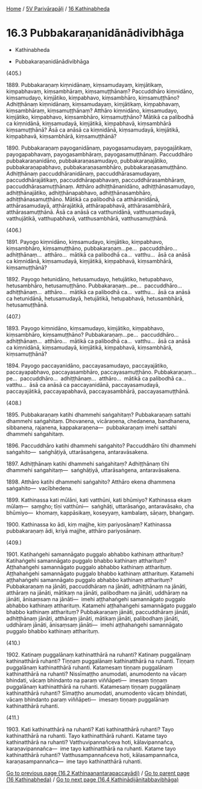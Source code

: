 
[Home](/) / [5V Parivārapāḷi](...md) / [16 Kathinabheda](../5V/16.md)

# 16.3 Pubbakaraṇanidānādivibhāga

* Kathinabheda

* Pubbakaraṇanidānādivibhāga

(405.)

1889\. Pubbakaraṇaṃ kiṃnidānaṃ, kiṃsamudayaṃ, kiṃjātikaṃ, kiṃpabhavaṃ, kiṃsambhāraṃ, kiṃsamuṭṭhānaṃ? Paccuddhāro kiṃnidāno, kiṃsamudayo, kiṃjātiko, kiṃpabhavo, kiṃsambhāro, kiṃsamuṭṭhāno? Adhiṭṭhānaṃ kiṃnidānaṃ, kiṃsamudayaṃ, kiṃjātikaṃ, kiṃpabhavaṃ, kiṃsambhāraṃ, kiṃsamuṭṭhānaṃ? Atthāro kiṃnidāno, kiṃsamudayo, kiṃjātiko, kiṃpabhavo, kiṃsambhāro, kiṃsamuṭṭhāno? Mātikā ca palibodhā ca kiṃnidānā, kiṃsamudayā, kiṃjātikā, kiṃpabhavā, kiṃsambhārā kiṃsamuṭṭhānā? Āsā ca anāsā ca kiṃnidānā, kiṃsamudayā, kiṃjātikā, kiṃpabhavā, kiṃsambhārā, kiṃsamuṭṭhānā?

1890\. Pubbakaraṇaṃ payoganidānaṃ, payogasamudayaṃ, payogajātikaṃ, payogapabhavaṃ, payogasambhāraṃ, payogasamuṭṭhānaṃ. Paccuddhāro pubbakaraṇanidāno, pubbakaraṇasamudayo, pubbakaraṇajātiko, pubbakaraṇapabhavo, pubbakaraṇasambhāro, pubbakaraṇasamuṭṭhāno. Adhiṭṭhānaṃ paccuddhāranidānaṃ, paccuddhārasamudayaṃ, paccuddhārajātikaṃ, paccuddhārapabhavaṃ, paccuddhārasambhāraṃ, paccuddhārasamuṭṭhānaṃ. Atthāro adhiṭṭhānanidāno, adhiṭṭhānasamudayo, adhiṭṭhānajātiko, adhiṭṭhānapabhavo, adhiṭṭhānasambhāro, adhiṭṭhānasamuṭṭhāno. Mātikā ca palibodhā ca atthāranidānā, atthārasamudayā, atthārajātikā, atthārapabhavā, atthārasambhārā, atthārasamuṭṭhānā. Āsā ca anāsā ca vatthunidānā, vatthusamudayā, vatthujātikā, vatthupabhavā, vatthusambhārā, vatthusamuṭṭhānā.

(406.)

1891\. Payogo kiṃnidāno, kiṃsamudayo, kiṃjātiko, kiṃpabhavo, kiṃsambhāro, kiṃsamuṭṭhāno, pubbakaraṇaṃ…pe…  paccuddhāro…  adhiṭṭhānaṃ…  atthāro…  mātikā ca palibodhā ca…  vatthu…  āsā ca anāsā ca kiṃnidānā, kiṃsamudayā, kiṃjātikā, kiṃpabhavā, kiṃsambhārā, kiṃsamuṭṭhānā?

1892\. Payogo hetunidāno, hetusamudayo, hetujātiko, hetupabhavo, hetusambhāro, hetusamuṭṭhāno. Pubbakaraṇaṃ…pe…  paccuddhāro…  adhiṭṭhānaṃ…  atthāro…  mātikā ca palibodhā ca…  vatthu…  āsā ca anāsā ca hetunidānā, hetusamudayā, hetujātikā, hetupabhavā, hetusambhārā, hetusamuṭṭhānā.

(407.)

1893\. Payogo kiṃnidāno, kiṃsamudayo, kiṃjātiko, kiṃpabhavo, kiṃsambhāro, kiṃsamuṭṭhāno? Pubbakaraṇaṃ…pe…  paccuddhāro…  adhiṭṭhānaṃ…  atthāro…  mātikā ca palibodhā ca…  vatthu…  āsā ca anāsā ca kiṃnidānā, kiṃsamudayā, kiṃjātikā, kiṃpabhavā, kiṃsambhārā, kiṃsamuṭṭhānā?

1894\. Payogo paccayanidāno, paccayasamudayo, paccayajātiko, paccayapabhavo, paccayasambhāro, paccayasamuṭṭhāno. Pubbakaraṇaṃ…pe…  paccuddhāro…  adhiṭṭhānaṃ…  atthāro…  mātikā ca palibodhā ca…  vatthu…  āsā ca anāsā ca paccayanidānā, paccayasamudayā, paccayajātikā, paccayapabhavā, paccayasambhārā, paccayasamuṭṭhānā.

(408.)

1895\. Pubbakaraṇaṃ katihi dhammehi saṅgahitaṃ? Pubbakaraṇaṃ sattahi dhammehi saṅgahitaṃ. Dhovanena, vicāraṇena, chedanena, bandhanena, sibbanena, rajanena, kappakaraṇena—  pubbakaraṇaṃ imehi sattahi dhammehi saṅgahitaṃ.

1896\. Paccuddhāro katihi dhammehi saṅgahito? Paccuddhāro tīhi dhammehi saṅgahito—  saṅghāṭiyā, uttarāsaṅgena, antaravāsakena.

1897\. Adhiṭṭhānaṃ katihi dhammehi saṅgahitaṃ? Adhiṭṭhānaṃ tīhi dhammehi saṅgahitaṃ—  saṅghāṭiyā, uttarāsaṅgena, antaravāsakena.

1898\. Atthāro katihi dhammehi saṅgahito? Atthāro ekena dhammena saṅgahito—  vacībhedena.

1899\. Kathinassa kati mūlāni, kati vatthūni, kati bhūmiyo? Kathinassa ekaṃ mūlaṃ—  saṃgho; tīṇi vatthūni—  saṅghāṭi, uttarāsaṅgo, antaravāsako, cha bhūmiyo—  khomaṃ, kappāsikaṃ, koseyyaṃ, kambalaṃ, sāṇaṃ, bhaṅgaṃ.

1900\. Kathinassa ko ādi, kiṃ majjhe, kiṃ pariyosānaṃ? Kathinassa pubbakaraṇaṃ ādi, kriyā majjhe, atthāro pariyosānaṃ.

(409.)

1901\. Katihaṅgehi samannāgato puggalo abhabbo kathinaṃ attharituṃ? Katihaṅgehi samannāgato puggalo bhabbo kathinaṃ attharituṃ? Aṭṭhahaṅgehi samannāgato puggalo abhabbo kathinaṃ attharituṃ. Aṭṭhahaṅgehi samannāgato puggalo bhabbo kathinaṃ attharituṃ. Katamehi aṭṭhahaṅgehi samannāgato puggalo abhabbo kathinaṃ attharituṃ? Pubbakaraṇaṃ na jānāti, paccuddhāraṃ na jānāti, adhiṭṭhānaṃ na jānāti, atthāraṃ na jānāti, mātikaṃ na jānāti, palibodhaṃ na jānāti, uddhāraṃ na jānāti, ānisaṃsaṃ na jānāti—  imehi aṭṭhahaṅgehi samannāgato puggalo abhabbo kathinaṃ attharituṃ. Katamehi aṭṭhahaṅgehi samannāgato puggalo bhabbo kathinaṃ attharituṃ? Pubbakaraṇaṃ jānāti, paccuddhāraṃ jānāti, adhiṭṭhānaṃ jānāti, atthāraṃ jānāti, mātikaṃ jānāti, palibodhaṃ jānāti, uddhāraṃ jānāti, ānisaṃsaṃ jānāti—  imehi aṭṭhahaṅgehi samannāgato puggalo bhabbo kathinaṃ attharituṃ.

(410.)

1902\. Katinaṃ puggalānaṃ kathinatthārā na ruhanti? Katinaṃ puggalānaṃ kathinatthārā ruhanti? Tiṇṇaṃ puggalānaṃ kathinatthārā na ruhanti. Tiṇṇaṃ puggalānaṃ kathinatthārā ruhanti. Katamesaṃ tiṇṇaṃ puggalānaṃ kathinatthārā na ruhanti? Nissīmaṭṭho anumodati, anumodento na vācaṃ bhindati, vācaṃ bhindanto na paraṃ viññāpeti—  imesaṃ tiṇṇaṃ puggalānaṃ kathinatthārā na ruhanti. Katamesaṃ tiṇṇaṃ puggalānaṃ kathinatthārā ruhanti? Sīmaṭṭho anumodati, anumodento vācaṃ bhindati, vācaṃ bhindanto paraṃ viññāpeti—  imesaṃ tiṇṇaṃ puggalānaṃ kathinatthārā ruhanti.

(411.)

1903\. Kati kathinatthārā na ruhanti? Kati kathinatthārā ruhanti? Tayo kathinatthārā na ruhanti. Tayo kathinatthārā ruhanti. Katame tayo kathinatthārā na ruhanti? Vatthuvipannañceva hoti, kālavipannañca, karaṇavipannañca—  ime tayo kathinatthārā na ruhanti. Katame tayo kathinatthārā ruhanti? Vatthusampannañceva hoti, kālasampannañca, karaṇasampannañca—  ime tayo kathinatthārā ruhanti.

[Go to previous page (16.2 Kathinaanantarapaccayādi)](16.2.md) / [Go to parent page (16 Kathinabheda)](../5V/16.md) / [Go to next page (16.4 Kathinādijānitabbavibhāga)](16.4.md)


